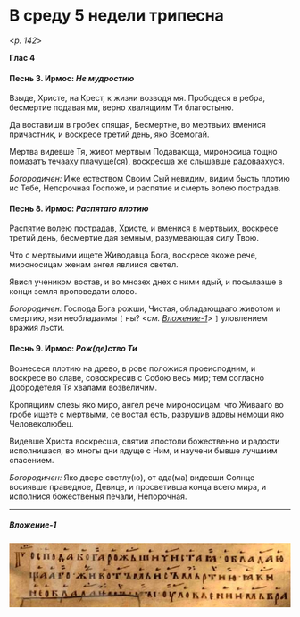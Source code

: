 
# В среду 5 недели трипесна

<*p. 142*>

**Глас 4**

#### Песнь 3. Ирмос: *Не мудростию*

Взыде, Христе, на Крест, к жизни возводя мя. Прободеся в ребра, бесмертие подавая ми, 
верно хвалящиим Ти благостыню. 

Да воставиши в гробех спящая, Бесмертне, во мертвыих вменися причастник, и воскресе 
третий день, яко Всемогай. 

Мертва видевше Тя, живот мертвым Подавающа, мироносица тощно помазатъ течааху 
плачуще(ся), воскресша же слышавше радоваахуся.

*Богородичен:* Иже естеством Своим Сый невидим, видим бысть плотию ис Тебе, Непорочная 
Госпоже, и распятие и смерть волею пострадав. 

#### Песнь 8. Ирмос: *Распятаго плотию*

Распятие волею пострадав, Христе, и вменися в мертвыих, воскресе третий день, 
бесмертие дая земным, разумевающая силу Твою. 

Что с мертвыими ищете Живодавца Бога, воскресе якоже рече, мироносицам женам 
ангел явлиися светел. 

Явися учеником востав, и во мнозех днех с ними ядый, и посылааше в конци земля 
проповедати слово. 

*Богородичен:* Господа Бога рожши, Чистая, обладающааго животом и смертию, 
яви необладаимы `[`  ны?   <*см. [Вложение-1]()*> `]` уловлением вражия льсти.    

#### Песнь 9. Ирмос: *Рож(де)ство Ти*

Вознесеся плотию на древо, в рове положися проеисподним, и воскресе во славе, 
совоскресив с Собою весь мир; тем согласно Добродетеля Тя хвалами возвеличим. 

Кропящиим слезы яко миро, ангел рече мироносицам: что Живааго во гробе ищете 
с мертвыми, се востал есть, разрушив адовы немощи яко Человеколюбец. 

Видевше Христа воскресша, святии апостоли божественно и радости исполнишася, 
во многы дни ядуще с Ним, и научени бывше лучшиим спасением. 

*Богородичен:* Яко двере светлу(ю), от ада(ма) видевши Солнце восиявше праведное, 
Девице, и просветивша конца всего мира, и исполнися божественыя печали, Непорочная.    

---
##### Вложение-1

![alt text](./attachment_001.png "Неразборчивый фрагмент")

